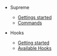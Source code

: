 - Supreme

  - [Gettings started](supreme.md)
  - [Commands](/supreme/commands.md)

- Hooks

  - [Getting started](hooks.md)
  - [Available Hooks](/hooks/available-hooks.md)

